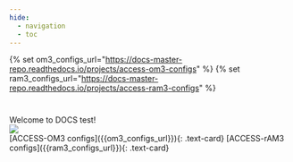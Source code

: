 ```yaml
---
hide:
  - navigation
  - toc
---
```

{% set om3_configs_url="https://docs-master-repo.readthedocs.io/projects/access-om3-configs" %}
{% set ram3_configs_url="https://docs-master-repo.readthedocs.io/projects/access-ram3-configs" %}

<h1 class="homepage"></h1>
<div class="introduction">
    <div>
        <div>Welcome to DOCS test!</div>
    </div>
    <div>
        <img src="assets/ACCESS_icon_HIVE.png">
    </div>
</div>

<div class="text-card-group" markdown>
[ACCESS-OM3 configs]({{om3_configs_url}}){: .text-card}
[ACCESS-rAM3 configs]({{ram3_configs_url}}){: .text-card}
</div>